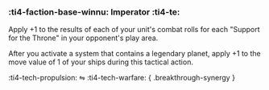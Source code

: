 ### :ti4-faction-base-winnu: **Imperator** :ti4-te:

Apply +1 to the results of each of your unit's combat rolls for each "Support for the Throne" in your opponent's play area.

After you activate a system that contains a legendary planet, apply +1 to the move value of 1 of your ships during this tactical action.

:ti4-tech-propulsion: ⇋ :ti4-tech-warfare:
{ .breakthrough-synergy }
